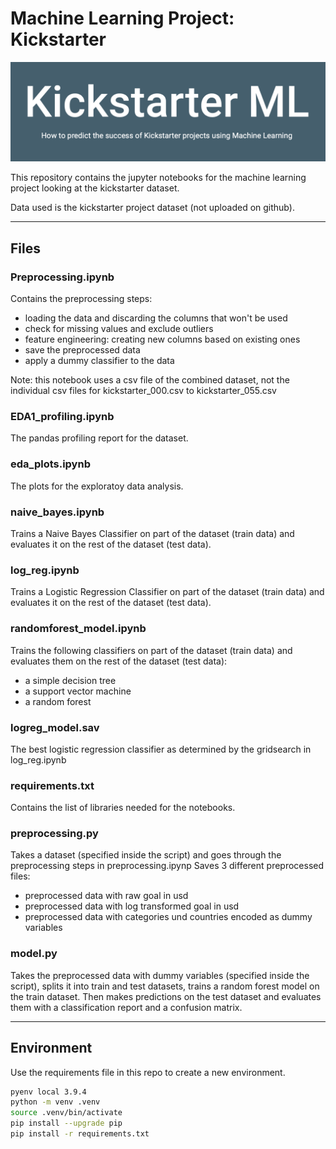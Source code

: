 # Machine Learning Project: Kickstarter

<img src="slides/kickstarter_project_cover.png"/>

This repository contains the jupyter notebooks for the machine learning project looking at the kickstarter dataset.

Data used is the kickstarter project dataset (not uploaded on github).

---
## __Files__

### __Preprocessing.ipynb__

Contains the preprocessing steps:
- loading the data and discarding the columns that won't be used
- check for missing values and exclude outliers
- feature engineering: creating new columns based on existing ones
- save the preprocessed data 
- apply a dummy classifier to the data

Note: this notebook uses a csv file of the combined dataset, not the individual csv files for kickstarter_000.csv to kickstarter_055.csv

### __EDA1_profiling.ipynb__

The pandas profiling report for the dataset.

### __eda_plots.ipynb__

The plots for the exploratoy data analysis.

### __naive_bayes.ipynb__

Trains a Naive Bayes Classifier on part of the dataset (train data) and evaluates it on the rest of the dataset (test data).

### __log_reg.ipynb__

Trains a Logistic Regression Classifier on part of the dataset (train data) and evaluates it on the rest of the dataset (test data).

### __randomforest_model.ipynb__

Trains the following classifiers on part of the dataset (train data) and evaluates them on the rest of the dataset (test data):
- a simple decision tree
- a support vector machine
- a random forest

### __logreg_model.sav__

The best logistic regression classifier as determined by the gridsearch in log_reg.ipynb

### __requirements.txt__

Contains the list of libraries needed for the notebooks.

### preprocessing.py

Takes a dataset (specified inside the script) and goes through the preprocessing steps in preprocessing.ipynp
Saves 3 different preprocessed files:
- preprocessed data with raw goal in usd
- preprocessed data with log transformed goal in usd
- preprocessed data with categories und countries encoded as dummy variables

### model.py

Takes the preprocessed data with dummy variables (specified inside the script), splits it into train and test datasets, trains a random forest model on the train dataset.
Then makes predictions on the test dataset and evaluates them with a classification report and a confusion matrix.

---

## __Environment__

Use the requirements file in this repo to create a new environment.

```BASH
pyenv local 3.9.4
python -m venv .venv
source .venv/bin/activate
pip install --upgrade pip
pip install -r requirements.txt
```

